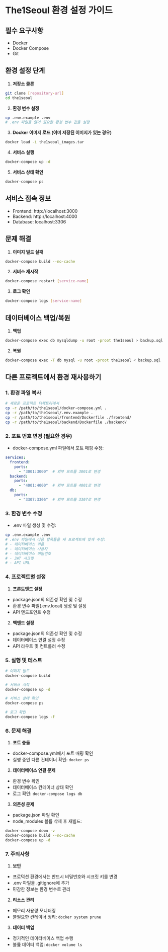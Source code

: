 # The1Seoul 환경 설정 가이드

## 필수 요구사항
- Docker
- Docker Compose
- Git

## 환경 설정 단계

1. **저장소 클론**
```bash
git clone [repository-url]
cd the1seoul
```

2. **환경 변수 설정**
```bash
cp .env.example .env
# .env 파일을 열어 필요한 환경 변수 값을 설정
```

3. **Docker 이미지 로드 (이미 저장된 이미지가 있는 경우)**
```bash
docker load -i the1seoul_images.tar
```

4. **서비스 실행**
```bash
docker-compose up -d
```

5. **서비스 상태 확인**
```bash
docker-compose ps
```

## 서비스 접속 정보
- Frontend: http://localhost:3000
- Backend: http://localhost:4000
- Database: localhost:3306

## 문제 해결
1. **이미지 빌드 실패**
```bash
docker-compose build --no-cache
```

2. **서비스 재시작**
```bash
docker-compose restart [service-name]
```

3. **로그 확인**
```bash
docker-compose logs [service-name]
```

## 데이터베이스 백업/복원
1. **백업**
```bash
docker-compose exec db mysqldump -u root -proot the1seoul > backup.sql
```

2. **복원**
```bash
docker-compose exec -T db mysql -u root -proot the1seoul < backup.sql
```

## 다른 프로젝트에서 환경 재사용하기

### 1. 환경 파일 복사
```bash
# 새로운 프로젝트 디렉토리에서
cp -r /path/to/the1seoul/docker-compose.yml .
cp -r /path/to/the1seoul/.env.example .
cp -r /path/to/the1seoul/frontend/Dockerfile ./frontend/
cp -r /path/to/the1seoul/backend/Dockerfile ./backend/
```

### 2. 포트 번호 변경 (필요한 경우)
- docker-compose.yml 파일에서 포트 매핑 수정:
```yaml
services:
  frontend:
    ports:
      - "3001:3000"  # 외부 포트를 3001로 변경
  backend:
    ports:
      - "4001:4000"  # 외부 포트를 4001로 변경
  db:
    ports:
      - "3307:3306"  # 외부 포트를 3307로 변경
```

### 3. 환경 변수 수정
- .env 파일 생성 및 수정:
```bash
cp .env.example .env
# .env 파일에서 다음 항목들을 새 프로젝트에 맞게 수정:
# - 데이터베이스 이름
# - 데이터베이스 사용자
# - 데이터베이스 비밀번호
# - JWT 시크릿
# - API URL
```

### 4. 프로젝트별 설정
1. **프론트엔드 설정**
- package.json의 의존성 확인 및 수정
- 환경 변수 파일(.env.local) 생성 및 설정
- API 엔드포인트 수정

2. **백엔드 설정**
- package.json의 의존성 확인 및 수정
- 데이터베이스 연결 설정 수정
- API 라우트 및 컨트롤러 수정

### 5. 실행 및 테스트
```bash
# 이미지 빌드
docker-compose build

# 서비스 시작
docker-compose up -d

# 서비스 상태 확인
docker-compose ps

# 로그 확인
docker-compose logs -f
```

### 6. 문제 해결
1. **포트 충돌**
- docker-compose.yml에서 포트 매핑 확인
- 실행 중인 다른 컨테이너 확인: `docker ps`

2. **데이터베이스 연결 문제**
- 환경 변수 확인
- 데이터베이스 컨테이너 상태 확인
- 로그 확인: `docker-compose logs db`

3. **의존성 문제**
- package.json 파일 확인
- node_modules 볼륨 삭제 후 재빌드:
```bash
docker-compose down -v
docker-compose build --no-cache
docker-compose up -d
```

### 7. 주의사항
1. **보안**
- 프로덕션 환경에서는 반드시 비밀번호와 시크릿 키를 변경
- .env 파일을 .gitignore에 추가
- 민감한 정보는 환경 변수로 관리

2. **리소스 관리**
- 메모리 사용량 모니터링
- 불필요한 컨테이너 정리: `docker system prune`

3. **데이터 백업**
- 정기적인 데이터베이스 백업 수행
- 볼륨 데이터 백업: `docker volume ls` 